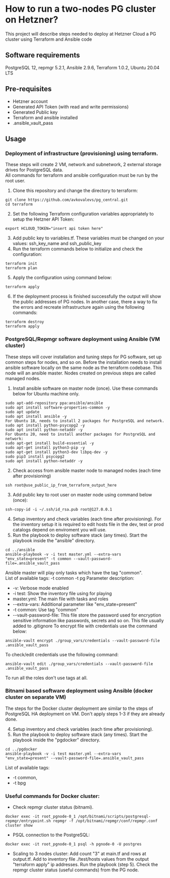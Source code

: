 # How to run a two-nodes PG cluster on Hetzner?

This project will describe steps needed to deploy at Hetzner Cloud a PG cluster using Terraform and Ansible code
## Software requirements
PostgreSQL 12, repmgr 5.2.1, Ansible 2.9.6, Terraform 1.0.2, Ubuntu 20.04 LTS 

## Pre-requisites
- Hetzner account
- Generated API Token (with read and write permissions)
- Generated Public key 
- Terraform and ansible installed
- .ansible_vault_pass

## Usage
### Deployment of infrastructure (provisioning) using terraform.
These steps will create 2 VM, network and subnetwork, 2 external storage drives for PostgreSQL data.  
All commands for terraform and ansible configuration must be run by the root user.
1. Clone this repository and change the directory to terraform:
~~~
git clone https://github.com/avkovalevs/pg_central.git
cd terraform
~~~

2. Set the following Terraform configuration variables appropriately to setup the Hetzner API Token:
~~~
export HCLOUD_TOKEN="insert api token here"
~~~

3. Add public key to variables.tf. These variables must be changed on your values: ssh_key_name and ssh_public_key 
4. Run the terraform commands below to initialize and check the configuration:
~~~
terraform init
terraform plan
~~~
5. Apply the configuration using command below:
~~~
terraform apply
~~~
6. If the deployment process is finished successfully the output will show the public addresses of PG nodes.
In another case, there a way to fix the errors and recreate infrastructure again using the following commands:
~~~
terraform destroy
terraform apply
~~~

### PostgreSQL/Repmgr software deployment using Ansible (VM cluster)
These steps will cover installation and tuning steps for PG software, set up common steps for nodes, and so on.
Before the installation needs to install ansible software locally on the same node as the terraform codebase. This node will an ansible master.
Nodes created on previous steps are called managed nodes. 
1. Install ansible software on master node (once). Use these commands below for Ubuntu machine only.
~~~
sudo apt-add-repository ppa:ansible/ansible
sudo apt install software-properties-common -y
sudo apt update
sudo apt install ansible -y
For Ubuntu 18, needs to install 2 packages for PostgreSQL and network.
sudo apt install python-psycopg2 -y
sudo apt install python-netaddr -y
For Ubuntu 20, need to install another packages for PostgreSQL and network:
sudo apt-get install build-essential -y
sudo apt-get install python3-pip -y
sudo apt-get install python3-dev libpq-dev -y
sudo pip3 install psycopg2 
sudo apt install python-netaddr -y
~~~
2. Check access from ansible master node to managed nodes (each time after provisioning)
~~~
ssh root@use_public_ip_from_terraform_output_here
~~~
3. Add public key to root user on master node using command below (once):
~~~
ssh-copy-id -i ~/.ssh/id_rsa.pub root@127.0.0.1
~~~
4. Setup inventory and check variables (each time after provisioning). For the inventory setup it is required to edit hosts file in the dev, test or prod catalogs depend on enviroment you will use.
5. Run the playbook to deploy software stack (any times).  Start the playbook inside the "ansible" directory.
~~~
cd ../ansible
ansible-playbook -v -i test master.yml --extra-vars "env_state=present" -t common --vault-password-file=.ansible_vault_pass
~~~
Ansible master will play only tasks which have the tag "common".  
List of available tags: 
-t common
-t pg
Parameter description:
- -v: Verbose mode enabled
- -i test: Show the inventory file using for playing
- master.yml: The main file with tasks and roles
- --extra-vars: Additional parameter like "env_state=present"
- -t common: Use tag "common"
- --vault-password-file: This file store the password used for encryption sensitive information like passwords, secrets and so on. This file usually added to .gitignore
To encrypt file with credentials use the command below:
~~~
ansible-vault encrypt ./group_vars/credentials --vault-password-file .ansible_vault_pass
~~~

To check/edit credentials use the following command:
~~~
ansible-vault edit ./group_vars/credentials --vault-password-file .ansible_vault_pass
~~~
To run all the roles don't use tags at all.

### Bitnami based software deployment using Ansible (docker cluster on separate VM)

The steps for the Docker cluster deployment are similar to the steps of PostgreSQL HA deployment on VM.
Don't apply steps 1-3 if they are already done. 

4. Setup inventory and check variables (each time after provisioning).
5. Run the playbook to deploy software stack (any times). 
Start the playbook inside the "pgdocker" directory.
~~~
cd ../pgdocker
ansible-playbook -v -i test master.yml --extra-vars "env_state=present" --vault-password-file=.ansible_vault_pass
~~~

List of available tags:  
- -t common, 
- -t bpg

### Useful commands for Docker cluster:

- Check repmgr cluster status (bitnami).
~~~
docker exec -it root_pgnode-0_1 /opt/bitnami/scripts/postgresql-repmgr/entrypoint.sh repmgr -f /opt/bitnami/repmgr/conf/repmgr.conf cluster show
~~~

- PSQL connection to the PostgreSQL:
~~~
docker exec -it root_pgnode-0_1 psql -h pgnode-0 -U postgres 
~~~
- Scaling to 3 nodes cluster:
Add count "3" at main.tf and rows at output.tf. 
Add to inventory file ./test/hosts values from the output "terraform apply" ip addresses. 
Run the playbook (step 5).
Check the repmgr cluster status (useful commands) from the PG node.

